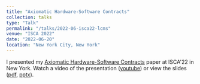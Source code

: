```yaml
---
title: "Axiomatic Hardware-Software Contracts"
collection: talks
type: "Talk"
permalink: "/talks/2022-06-isca22-lcms"
venue: "ISCA 2022"
date: "2022-06-20"
location: "New York City, New York"
---
```


I presented my [Axiomatic Hardware-Software Contracts](publications/1-lcms) paper at ISCA'22 in New York.
Watch a video of the presentation ([youtube](https://www.youtube.com/watch?v=Kb0XO9OE0SA)) or view the slides ([pdf](files/lcms-isca22-presentation.pdf), [pptx](files/lcms-isca22.pptx)). 
